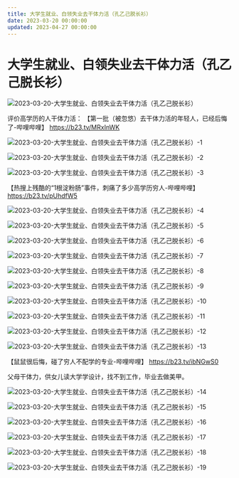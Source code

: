 ```yaml
---
title: 大学生就业、白领失业去干体力活（孔乙己脱长衫）
date: 2023-03-20 00:00:00
updated: 2023-04-27 00:00:00
---
```


# 大学生就业、白领失业去干体力活（孔乙己脱长衫）

![2023-03-20-大学生就业、白领失业去干体力活（孔乙己脱长衫）](assets/2023-03-20-大学生就业、白领失业去干体力活（孔乙己脱长衫）.jpeg)

评价高学历的人干体力活：
【第一批（被忽悠）去干体力活的年轻人，已经后悔了-哔哩哔哩】 https://b23.tv/MRxInWK

![2023-03-20-大学生就业、白领失业去干体力活（孔乙己脱长衫）-1](assets/2023-03-20-大学生就业、白领失业去干体力活（孔乙己脱长衫）-1.png)

![2023-03-20-大学生就业、白领失业去干体力活（孔乙己脱长衫）-2](assets/2023-03-20-大学生就业、白领失业去干体力活（孔乙己脱长衫）-2.jpeg)

![2023-03-20-大学生就业、白领失业去干体力活（孔乙己脱长衫）-3](assets/2023-03-20-大学生就业、白领失业去干体力活（孔乙己脱长衫）-3.jpeg)

【热搜上残酷的“1根淀粉肠”事件，刺痛了多少高学历穷人-哔哩哔哩】 https://b23.tv/pUhdfW5

![2023-03-20-大学生就业、白领失业去干体力活（孔乙己脱长衫）-4](assets/2023-03-20-大学生就业、白领失业去干体力活（孔乙己脱长衫）-4.jpeg)

![2023-03-20-大学生就业、白领失业去干体力活（孔乙己脱长衫）-5](assets/2023-03-20-大学生就业、白领失业去干体力活（孔乙己脱长衫）-5.jpeg)

![2023-03-20-大学生就业、白领失业去干体力活（孔乙己脱长衫）-6](assets/2023-03-20-大学生就业、白领失业去干体力活（孔乙己脱长衫）-6.png)

![2023-03-20-大学生就业、白领失业去干体力活（孔乙己脱长衫）-7](assets/2023-03-20-大学生就业、白领失业去干体力活（孔乙己脱长衫）-7.png)

![2023-03-20-大学生就业、白领失业去干体力活（孔乙己脱长衫）-8](assets/2023-03-20-大学生就业、白领失业去干体力活（孔乙己脱长衫）-8.png)

![2023-03-20-大学生就业、白领失业去干体力活（孔乙己脱长衫）-9](assets/2023-03-20-大学生就业、白领失业去干体力活（孔乙己脱长衫）-9.png)

![2023-03-20-大学生就业、白领失业去干体力活（孔乙己脱长衫）-10](assets/2023-03-20-大学生就业、白领失业去干体力活（孔乙己脱长衫）-10.png)

![2023-03-20-大学生就业、白领失业去干体力活（孔乙己脱长衫）-11](assets/2023-03-20-大学生就业、白领失业去干体力活（孔乙己脱长衫）-11.jpeg)

![2023-03-20-大学生就业、白领失业去干体力活（孔乙己脱长衫）-12](assets/2023-03-20-大学生就业、白领失业去干体力活（孔乙己脱长衫）-12.jpeg)

![2023-03-20-大学生就业、白领失业去干体力活（孔乙己脱长衫）-13](assets/2023-03-20-大学生就业、白领失业去干体力活（孔乙己脱长衫）-13.png)

【鼠鼠很后悔，碰了穷人不配学的专业-哔哩哔哩】 https://b23.tv/ibNGwS0

父母干体力，供女儿读大学学设计，找不到工作，毕业去做美甲。

![2023-03-20-大学生就业、白领失业去干体力活（孔乙己脱长衫）-14](assets/2023-03-20-大学生就业、白领失业去干体力活（孔乙己脱长衫）-14.jpeg)

![2023-03-20-大学生就业、白领失业去干体力活（孔乙己脱长衫）-15](assets/2023-03-20-大学生就业、白领失业去干体力活（孔乙己脱长衫）-15.jpeg)

![2023-03-20-大学生就业、白领失业去干体力活（孔乙己脱长衫）-16](assets/2023-03-20-大学生就业、白领失业去干体力活（孔乙己脱长衫）-16.jpeg)

![2023-03-20-大学生就业、白领失业去干体力活（孔乙己脱长衫）-17](assets/2023-03-20-大学生就业、白领失业去干体力活（孔乙己脱长衫）-17.jpeg)

![2023-03-20-大学生就业、白领失业去干体力活（孔乙己脱长衫）-18](assets/2023-03-20-大学生就业、白领失业去干体力活（孔乙己脱长衫）-18.jpeg)

![2023-03-20-大学生就业、白领失业去干体力活（孔乙己脱长衫）-19](assets/2023-03-20-大学生就业、白领失业去干体力活（孔乙己脱长衫）-19.png)

